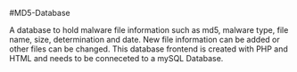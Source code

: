 #MD5-Database

A database to hold malware file information such as md5, malware type, file name, size, determination and date. New file information can be added or other files can be changed. This database frontend is created with PHP and HTML and needs to be conneceted to a mySQL Database.
